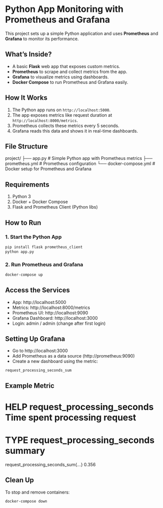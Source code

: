 # Python App Monitoring with Prometheus and Grafana

This project sets up a simple Python application and uses **Prometheus** and **Grafana** to monitor its performance.

## What’s Inside?

- A basic **Flask** web app that exposes custom metrics.
- **Prometheus** to scrape and collect metrics from the app.
- **Grafana** to visualize metrics using dashboards.
- **Docker Compose** to run Prometheus and Grafana easily.

## How It Works

1. The Python app runs on `http://localhost:5000`.
2. The app exposes metrics like request duration at `http://localhost:8000/metrics`.
3. Prometheus collects these metrics every 5 seconds.
4. Grafana reads this data and shows it in real-time dashboards.

## File Structure
project/ ├── app.py # Simple Python app with Prometheus metrics 
         ├── prometheus.yml # Prometheus configuration 
         └── docker-compose.yml # Docker setup for Prometheus and Grafana

## Requirements
1. Python 3
2. Docker + Docker Compose
3. Flask and Prometheus Client (Python libs)

   
## How to Run

### 1. Start the Python App
```bash
pip install flask prometheus_client
python app.py
```
### 2. Run Prometheus and Grafana
```bash
docker-compose up
```

## Access the Services
- App: http://localhost:5000
- Metrics: http://localhost:8000/metrics
- Prometheus UI: http://localhost:9090
- Grafana Dashboard: http://localhost:3000
- Login: admin / admin (change after first login)

## Setting Up Grafana
- Go to http://localhost:3000
- Add Prometheus as a data source (http://prometheus:9090)
- Create a new dashboard using the metric:
```nginx
request_processing_seconds_sum
```
## Example Metric 
# HELP request_processing_seconds Time spent processing request
# TYPE request_processing_seconds summary
request_processing_seconds_sum{...} 0.356

## Clean Up
To stop and remove containers:
```bash
docker-compose down
```





